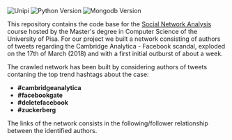 ![Unipi](https://img.shields.io/badge/Unipi-Social%20Network%20Analysis-orange.svg) ![Python Version](https://img.shields.io/badge/python-2.7-brightgreen.svg) ![Mongodb Version](https://img.shields.io/badge/mongodb-v3.6.4-ff69b4.svg)

This repository contains the code base for the [Social Network Analysis](https://elearning.di.unipi.it/course/view.php?id=114) course hosted by the Master's degree in Computer Science of the University of Pisa. For our project we built a network consisting of authors of tweets regarding the Cambridge Analytica - Facebook scandal, exploded on the 17th of March (2018) and with a  first initial outburst of about a week. 

The crawled network has been built by considering authors of tweets contaning the top trend hashtags about the case:
  * __#cambridgeanalytica__ 
  * __#facebookgate__
  * __#deletefacebook__ 
  * __#zuckerberg__
  
The links of the network consists in the following/follower relationship between the identified authors.

